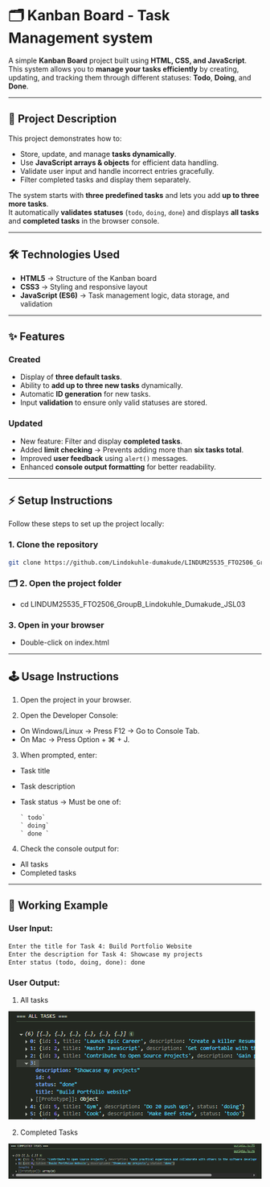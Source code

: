 # 🗂️ Kanban Board - Task Management system

A simple **Kanban Board** project built using **HTML, CSS, and JavaScript**.  
This system allows you to **manage your tasks efficiently** by creating, updating, and tracking them through different statuses: **Todo**, **Doing**, and **Done**.

---

## 📖 Project Description

This project demonstrates how to:

- Store, update, and manage **tasks dynamically**.
- Use **JavaScript arrays & objects** for efficient data handling.
- Validate user input and handle incorrect entries gracefully.
- Filter completed tasks and display them separately.

The system starts with **three predefined tasks** and lets you add **up to three more tasks**.  
It automatically **validates statuses** (`todo`, `doing`, `done`) and displays **all tasks** and **completed tasks** in the browser console.

---

## 🛠️ Technologies Used

- **HTML5** → Structure of the Kanban board
- **CSS3** → Styling and responsive layout
- **JavaScript (ES6)** → Task management logic, data storage, and validation

---

## ✨ Features

### **Created**

- Display of **three default tasks**.
- Ability to **add up to three new tasks** dynamically.
- Automatic **ID generation** for new tasks.
- Input **validation** to ensure only valid statuses are stored.

### **Updated**

- New feature: Filter and display **completed tasks**.
- Added **limit checking** → Prevents adding more than **six tasks total**.
- Improved **user feedback** using `alert()` messages.
- Enhanced **console output formatting** for better readability.

---

## ⚡ Setup Instructions

Follow these steps to set up the project locally:

### **1. Clone the repository**

```bash
git clone https://github.com/Lindokuhle-dumakude/LINDUM25535_FTO2506_GroupB_Lindokuhle_Dumakude_JSL03.git
```

### 🗂️ **2. Open the project folder**

- cd LINDUM25535_FTO2506_GroupB_Lindokuhle_Dumakude_JSL03

### **3. Open in your browser**

- Double-click on index.html

---

## 🕹️ Usage Instructions

1. Open the project in your browser.

2. Open the Developer Console:

- On Windows/Linux → Press F12 → Go to Console Tab.
- On Mac → Press Option + ⌘ + J.

3. When prompted, enter:

- Task title
- Task description
- Task status → Must be one of:

      ` todo`
      ` doing`
      ` done `

4. Check the console output for:

- All tasks
- Completed tasks

---

## 🧩 Working Example

### **User Input**:

```
Enter the title for Task 4: Build Portfolio Website
Enter the description for Task 4: Showcase my projects
Enter status (todo, doing, done): done

```

### **User Output**:

1. All tasks

![alt text](<js-example-1.png>)

2. Completed Tasks

![alt text](<js-example-2.png>)

